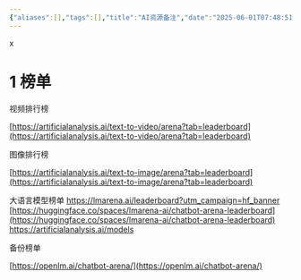 ```yaml
---
{"aliases":[],"tags":[],"title":"AI资源备注","date":"2025-06-01T07:48:51+08:00","date_modify":"2025-06-23T18:03:29+08:00","dg-publish":true,"permalink":"/900_Publish/AI资源备注/","dgPassFrontmatter":true,"created":"2025-06-01T07:48:51+08:00","updated":"2025-06-23T18:03:29+08:00"}
---
```


x

# 1 榜单

视频排行榜

[https://artificialanalysis.ai/text-to-video/arena?tab=leaderboard](https://artificialanalysis.ai/text-to-video/arena?tab=leaderboard)

图像排行榜

[https://artificialanalysis.ai/text-to-image/arena?tab=leaderboard](https://artificialanalysis.ai/text-to-image/arena?tab=leaderboard)

大语言模型榜单
<https://lmarena.ai/leaderboard?utm_campaign=hf_banner>
[https://huggingface.co/spaces/lmarena-ai/chatbot-arena-leaderboard](https://huggingface.co/spaces/lmarena-ai/chatbot-arena-leaderboard)
<https://artificialanalysis.ai/models>

备份榜单

[https://openlm.ai/chatbot-arena/](https://openlm.ai/chatbot-arena/)
